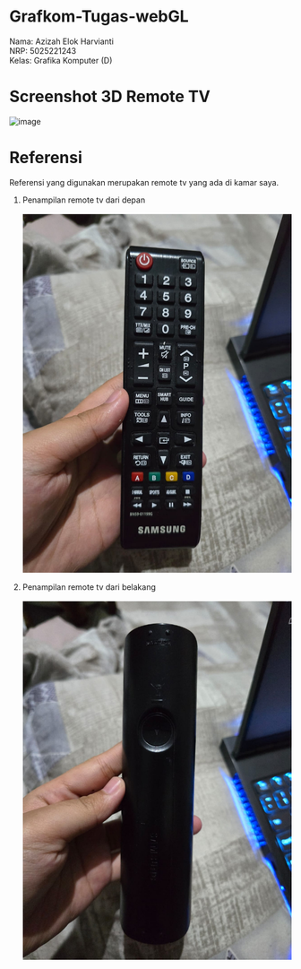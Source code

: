 # Grafkom-Tugas-webGL
Nama: Azizah Elok Harvianti <br> NRP: 5025221243 <br> Kelas: Grafika Komputer (D)

# Screenshot 3D Remote TV 

![image](https://github.com/user-attachments/assets/44cc51e0-673b-4e5f-98a8-777bd209b45c)

# Referensi
Referensi yang digunakan merupakan remote tv yang ada di kamar saya.

1. Penampilan remote tv dari depan <br><br> 
![Hadap Depan](References/remote_tv_samsung_3.jpg)

2. Penampilan remote tv dari belakang <br><br> 
![Hadap Belakang](References/remote_tv_samsung_2.jpg)

